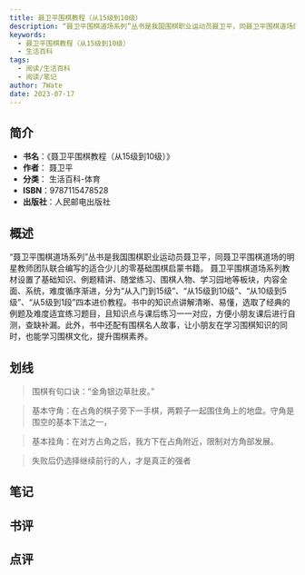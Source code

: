 ```yaml
---
title: 聂卫平围棋教程（从15级到10级）
description: “聂卫平围棋道场系列”丛书是我国围棋职业运动员聂卫平，同聂卫平围棋道场的明星教师团队联合编写的适合少儿的零基础围棋启蒙书籍。 聂卫平围棋道场系列教材设置了基础知识、例题精讲、随堂练习、围棋人物、学习园地等板块，内容全面、系统，难度循序渐进，分为“从入门到1
keywords:
  - 聂卫平围棋教程（从15级到10级）
  - 生活百科
tags:
  - 阅读/生活百科
  - 阅读/笔记
author: 7Wate
date: 2023-07-17
---
```


## 简介

- **书名**：《聂卫平围棋教程（从15级到10级）》
- **作者**： 聂卫平
- **分类**： 生活百科-体育
- **ISBN**：9787115478528
- **出版社**：人民邮电出版社

## 概述

“聂卫平围棋道场系列”丛书是我国围棋职业运动员聂卫平，同聂卫平围棋道场的明星教师团队联合编写的适合少儿的零基础围棋启蒙书籍。 聂卫平围棋道场系列教材设置了基础知识、例题精讲、随堂练习、围棋人物、学习园地等板块，内容全面、系统，难度循序渐进，分为“从入门到15级”、“从15级到10级”、“从10级到5级”、“从5级到1段”四本进价教程。书中的知识点讲解清晰、易懂，选取了经典的例题及难度适宜练习题目，且知识点与课后练习一一对应，方便小朋友课后进行自测，查缺补漏。此外，书中还配有围棋名人故事，让小朋友在学习围棋知识的同时，也能学习围棋文化，提升围棋素养。

## 划线 
 

> 围棋有句口诀：“金角银边草肚皮。” 

> 基本守角：在占角的棋子旁下一手棋，两颗子一起围住角上的地盘。守角是围空的基本下法之一， 

> 基本挂角：在对方占角之后，我方下在占角附近，限制对方角部发展。 

> 失败后仍选择继续前行的人，才是真正的强者

## 笔记


## 书评


## 点评
